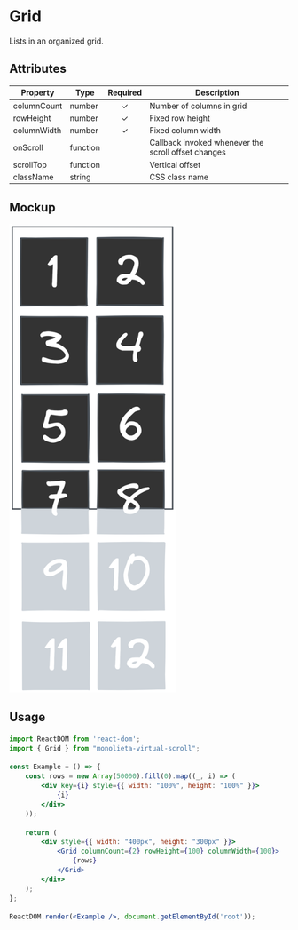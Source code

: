 # Grid

Lists in an organized grid.

## Attributes
| Property                | Type              | Required   | Description          |
| ----------------------- | ----------------- | :--------: | -------------------- |
| columnCount             | number            |     ✓      | Number of columns in grid |
| rowHeight               | number            |     ✓      | Fixed row height     |
| columnWidth             | number            |     ✓      | Fixed column width   |
| onScroll                | function          |            | Callback invoked whenever the scroll offset changes |
| scrollTop               | function          |            | Vertical offset      |
| className               | string            |            | CSS class name       |

## Mockup
<img src="../.github/image/grid.png" width="300" />

## Usage

```jsx
import ReactDOM from 'react-dom';
import { Grid } from "monolieta-virtual-scroll";

const Example = () => {
    const rows = new Array(50000).fill(0).map((_, i) => (
        <div key={i} style={{ width: "100%", height: "100%" }}>
            {i}
        </div>
    ));

    return (
        <div style={{ width: "400px", height: "300px" }}>
            <Grid columnCount={2} rowHeight={100} columnWidth={100}>
                {rows}
            </Grid>
        </div>
    );
};

ReactDOM.render(<Example />, document.getElementById('root'));
```

